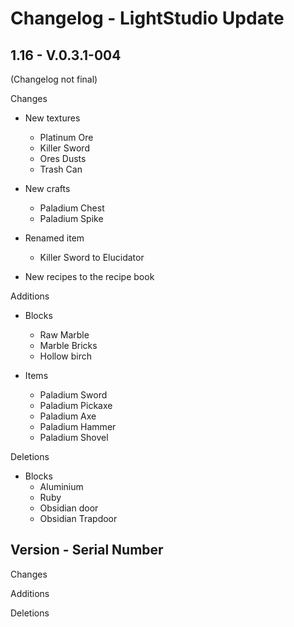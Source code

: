 # Changelog - LightStudio Update
## 1.16 -  V.0.3.1-004

(Changelog not final)

Changes

   - New textures
      - Platinum Ore
      - Killer Sword
      - Ores Dusts
      - Trash Can

   - New crafts  
      - Paladium Chest
      - Paladium Spike
    
   - Renamed item 
      - Killer Sword to Elucidator
     
   - New recipes to the recipe book

Additions

   - Blocks
      - Raw Marble  
      - Marble Bricks
      - Hollow birch
      
   - Items
      - Paladium Sword  
      - Paladium Pickaxe
      - Paladium Axe
      - Paladium Hammer
      - Paladium Shovel
     
Deletions

   - Blocks
      - Aluminium  
      - Ruby
      - Obsidian door
      - Obsidian Trapdoor

## Version -  Serial Number

Changes

Additions

Deletions









